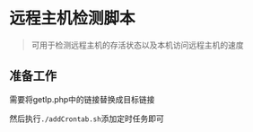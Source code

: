 # 远程主机检测脚本

>可用于检测远程主机的存活状态以及本机访问远程主机的速度

## 准备工作

需要将getIp.php中的链接替换成目标链接

然后执行`./addCrontab.sh`添加定时任务即可